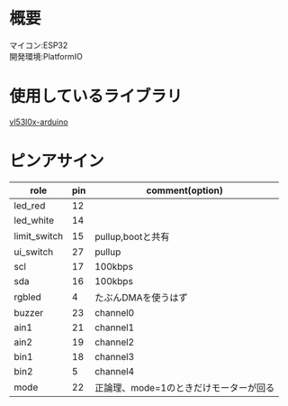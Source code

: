 
# 概要

マイコン:ESP32  
開発環境:PlatformIO

# 使用しているライブラリ  

[vl53l0x-arduino](https://github.com/pololu/vl53l0x-arduino)  

# ピンアサイン  

| role | pin | comment(option) |
| - | - | - |
| led_red | 12 | |
| led_white | 14 | |
| limit_switch | 15 | pullup,bootと共有 |
| ui_switch | 27 | pullup |
| scl | 17 | 100kbps |
| sda | 16 | 100kbps |
| rgbled | 4 | たぶんDMAを使うはず |
| buzzer | 23 | channel0 |
| ain1 | 21 | channel1 |
| ain2 | 19 | channel2 |
| bin1 | 18 | channel3 |
| bin2 | 5 | channel4 |
| mode | 22 | 正論理、mode=1のときだけモーターが回る |
